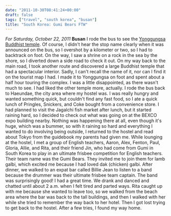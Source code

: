 ```yaml
---
date: "2011-10-30T08:41:24+00:00"
draft: false
tags: ["travel", "south korea", "busan"]
title: "South Korea: Gumi Bears FTW"
---
```

*For Saturday, October 22, 2011* **Busan** I rode the bus to see the [Yonggungsa Buddhist temple](http://www.google.com/search?hl=en&client;=safari&rls;=en&q;=Yonggungsa&bav;=on.2,or.r_gc.r_pw.,cf.osb&biw;=1366&bih;=690&um;=1&ie;=UTF-8&tbm;=isch&source;=og&sa;=N&tab;=wi). Of course, I didn't hear the stop name clearly when it was announced on the bus, so I overshot by a kilometer or two, so I had to backtrack on foot. On the way, I saw a shrine on a rock in the sea by the shore, so I diverted down a side road to check it out. On my way back to the main road, I took another route and discovered a large Buddhist temple that had a spectacular interior. Sadly, I can't recall the name of it, nor can I find it on the tourist map I had. I made it to Yonggungsa on foot and spent about a half hour touring the complex. I was a little disappointed, as there wasn't much to see. I had liked the other temple more, actually. I rode the bus back to Haeundae, the city area where my hostel was. I was really hungry and wanted something quick, but couldn't find any fast food, so I ate a quick lunch of Pringles, Snickers, and Coke bought from a convenience store. I had planned to visit the Jagalchi fish market after lunch, but it started raining hard, so I decided to check out what was going on at the BEXCO expo building nearby. Nothing was happening there at all, even though it's huge, which was a bummer, so with it raining so hard and everything I wanted to do involving being outside, I returned to the hostel and read about Tokyo from the guidebook my parents had given me. While lounging at the hostel, I met a group of English teachers, Aaron, Alex, Fenton, Paul, Gloria, Allie, and Rita, and their friend Jin, who had come from Gumi in South Korea to play in an ultimate frisbee competition for English teachers. Their team name was the Gumi Bears. They invited me to join them for lamb galbi, which excited me because I had loved dak (chicken) galbi. After dinner, we walked to an expat bar called Billie Jean to listen to a band because the drummer was their ultimate frisbee team captain. The band was surprisingly good! I had a great time. We drank and danced and chatted until about 2 a.m. when I felt tired and parted ways. Rita caught up with me because she wanted to leave too, so we walked from the beach area where the bar was back to the tall buildings, and then I walked with her while she tried to remember the way back to her hotel. Then I got lost trying to get back to the hostel. After a few tries, I found my way home.
